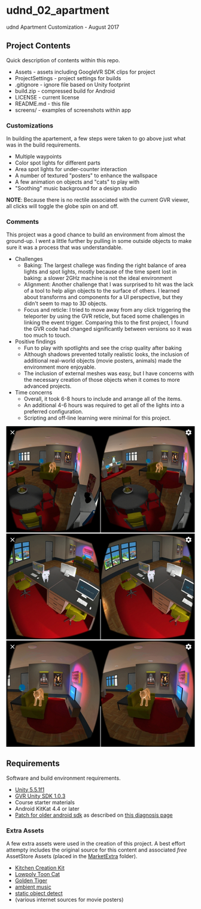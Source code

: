 # udnd_02_apartment
udnd Apartment Customization - August 2017

## Project Contents
Quick description of contents within this repo.

* Assets - assets including GoogleVR SDK clips for project
* ProjectSettings - project settings for builds
* .gitignore - ignore file based on Unity footprint
* build.zip - compressed build for Android
* LICENSE - current license
* README.md - this file
* screens/ - examples of screenshots within app

### Customizations
In building the apartement, a few steps were taken to go above just what
was in the build requirements.

* Multiple waypoints
* Color spot lights for different parts
* Area spot lights for under-counter interaction
* A number of textured "posters" to enhance the wallspace
* A few animation on objects and "cats" to play with 
* "Soothing" music background for a design studio

**NOTE**: Because there is no rectile associated with the current GVR viewer,
all clicks will toggle the globe spin on and off.

### Comments
This project was a good chance to build an environment from almost the 
ground-up.  I went a little further by pulling in some outside objects to 
make sure it was a process that was understandable.

* Challenges
  * Baking: The largest challege was finding the right balance of area 
lights and spot lights, mostly because of the time spent lost in 
baking: a slower 2GHz machine is not the ideal environment
  * Alignment: Another challenge that I was surprised to hit was the lack 
of a tool to help align objects to the surface of others.  I learned 
about transforms and components for a UI perspective, but they didn't 
seem to map to 3D objects.
  * Focus and reticle: I tried to move away from any click triggering the
teleporter by using the GVR reticle, but faced some challenges in linking
the event trigger.  Comparing this to the first project, I found the GVR code
had changed significantly between versions so it was too much to touch.
* Positive findings
  * Fun to play with spotlights and see the crisp quality after baking
  * Although shadows prevented totally realistic looks, the inclusion of 
additional real-world objects (movie posters, animals) made the environment
more enjoyable.
  * The inclusion of external meshes was easy, but I have concerns with 
the necessary creation of those objects when it comes to more advanced 
projects.
* Time concerns
  * Overall, it took 6-8 hours to include and arrange all of the items.
  * An additional 4-6 hours was required to get all of the lights into a 
preferred configuration.
  * Scripting and off-line learning were minimal for this project.

![Apartment/studio overview](screens/all_far.jpg "Example arrangement of apartment")
![Gratuitous work cat](screens/work_close_cat.jpg "Gratuitous work cat")
![Gratuitous play tiger](screens/rec_close.jpg "Gratuitous play tiger")

## Requirements
Software and build environment requirements.

* [Unity 5.5.1f1](https://unity3d.com/get-unity/download/archive)
* [GVR Unity SDK 1.0.3](https://github.com/googlevr/gvr-unity-sdk/releases/tag/v1.0.3)
* Course starter materials
* Android KitKat 4.4 or later
* [Patch for older android sdk](https://dl.google.com/android/repository/tools_r25.2.5-macosx.zip) as described on [this diagnosis page](https://answers.unity3d.com/questions/1320861/android-build-commandinvokationfailure-unable-to-l.html)

### Extra Assets
A few extra assets were used in the creation of this project.  A best effort attempty includes the original source for this content and associated *free* AssetStore Assets (placed in the [MarketExtra](Assets/MarketExtra) folder).

* [Kitchen Creation Kit](https://www.assetstore.unity3d.com/en/#!/content/2854)
* [Lowpoly Toon Cat](https://www.assetstore.unity3d.com/en/#!/content/66083)
* [Golden Tiger](https://www.assetstore.unity3d.com/en/#!/content/55797)
* [ambient music](https://soundcloud.com/kait-con-botas/3-hours-relaxing-music-yoga-background-meditation-spa-massage-sleep-study1)
* [static object detect](http://spreys.com/unity-how-to-quickly-identify-static-objects/)
* (various internet sources for movie posters)

